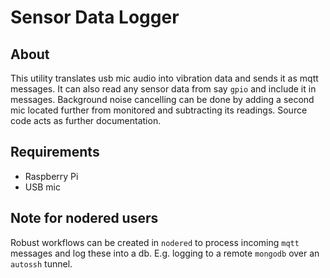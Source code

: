 # Sensor Data Logger

## About
This utility translates usb mic audio into vibration data and sends it as mqtt messages. It can also read any sensor data from say `gpio` and include it in messages. Background noise cancelling can be done by adding a second mic located further from monitored and subtracting its readings. Source code acts as further documentation.

## Requirements
* Raspberry Pi
* USB mic

## Note for nodered users
Robust workflows can be created in `nodered` to process incoming `mqtt` messages and log these into a db. E.g. logging to a remote `mongodb` over an `autossh` tunnel.